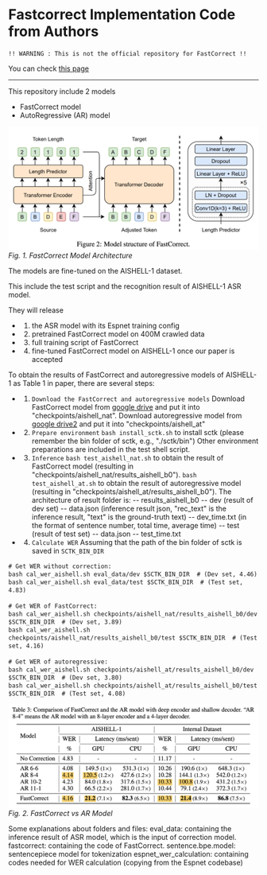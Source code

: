 # Fastcorrect Implementation Code from Authors

```
!! WARNING : This is not the official repository for FastCorrect !! 
```

You can check [this page](https://openreview.net/forum?id=N3oi7URBakV)

***

This repository include 2 models 

- FastCorrect model 
- AutoRegressive (AR) model

![fastcorrect_fig2](/assets/images/fastcorrect_fig2.png)
*Fig. 1. FastCorrect Model Architecture*


The models are fine-tuned on the AISHELL-1 dataset.

This include the test script and the recognition result of AISHELL-1 ASR model.

They will release 

- 1) the ASR model with its Espnet training config
- 2) pretrained FastCorrect model on 400M crawled data
- 3) full training script of FastCorrect
- 4) fine-tuned FastCorrect model on AISHELL-1 once our paper is accepted


To obtain the results of FastCorrect and autoregressive models of AISHELL-1 as Table 1 in paper, there are several steps:

- 1) `Download the FastCorrect and autoregressive models`
    Download FastCorrect model from [google drive](https://drive.google.com/file/d/1Y0M8tAxJxPmkgxLt1NpFsiMPJhusHTA4/view?usp=sharing) and put it into "checkpoints/aishell_nat".
    Download autoregressive model from [google drive2](https://drive.google.com/file/d/1YZ-TsYocTn7Gvnx8z3GoNZ1WTsHBe8pP/view?usp=sharing) and put it into "checkpoints/aishell_at"

- 2) `Prepare environment`
    `bash install_sctk.sh` to install sctk (please remember the bin folder of sctk, e.g., "./sctk/bin")
    Other environment preparations are included in the test shell script.

- 3) `Inference`
    `bash test_aishell_nat.sh` to obtain the result of FastCorrect model (resulting in "checkpoints/aishell_nat/results_aishell_b0").
    `bash test_aishell_at.sh` to obtain the result of autoregressive model (resulting in "checkpoints/aishell_at/results_aishell_b0").
    The architecture of result folder is:
    -- results_aishell_b0
      -- dev (result of dev set) 
          -- data.json (inference result json, "rec_text" is the inference result, "text" is the ground-truth text)
          -- dev_time.txt (in the format of sentence number, total time, average time)
      -- test (result of test set) 
          -- data.json
          -- test_time.txt

- 4) `Calculate WER`
    Assuming that the path of the bin folder of sctk is saved in `SCTK_BIN_DIR`
    
```
# Get WER without correction:
bash cal_wer_aishell.sh eval_data/dev $SCTK_BIN_DIR  # (Dev set, 4.46)
bash cal_wer_aishell.sh eval_data/test $SCTK_BIN_DIR  # (Test set, 4.83)

# Get WER of FastCorrect:
bash cal_wer_aishell.sh checkpoints/aishell_nat/results_aishell_b0/dev $SCTK_BIN_DIR  # (Dev set, 3.89)
bash cal_wer_aishell.sh checkpoints/aishell_nat/results_aishell_b0/test $SCTK_BIN_DIR  # (Test set, 4.16)

# Get WER of autoregressive:
bash cal_wer_aishell.sh checkpoints/aishell_at/results_aishell_b0/dev $SCTK_BIN_DIR  # (Dev set, 3.80)
bash cal_wer_aishell.sh checkpoints/aishell_at/results_aishell_b0/test $SCTK_BIN_DIR  # (Test set, 4.08)
```
![fastcorrect_table3](/assets/images/fastcorrect_table3.png)
*Fig. 2. FastCorrect vs AR Model*

Some explanations about folders and files:
    eval_data: containing the inference result of ASR model, which is the input of correction model.
    fastcorrect: containing the code of FastCorrect.
    sentence.bpe.model: sentencepiece model for tokenization
    espnet_wer_calculation: containing codes needed for WER calculation (copying from the Espnet codebase)
